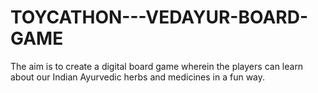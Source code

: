 # TOYCATHON---VEDAYUR-BOARD-GAME
The aim is to create a digital board game wherein the players can learn about our Indian Ayurvedic herbs and medicines in a fun way.
